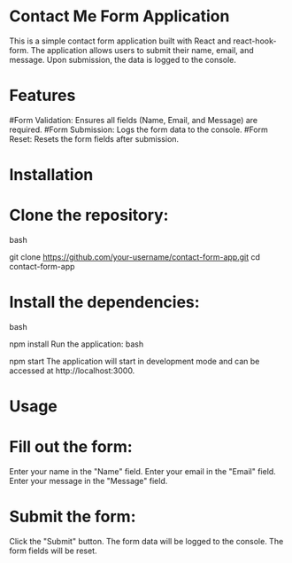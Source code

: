 # Contact Me Form Application
This is a simple contact form application built with React and react-hook-form. The application allows users to submit their name, email, and message. Upon submission, the data is logged to the console.

# Features
#Form Validation: Ensures all fields (Name, Email, and Message) are required.
#Form Submission: Logs the form data to the console.
#Form Reset: Resets the form fields after submission.

# Installation
# Clone the repository:
bash
  
git clone https://github.com/your-username/contact-form-app.git
cd contact-form-app
# Install the dependencies:
bash
   
npm install
Run the application:
bash
  
npm start
The application will start in development mode and can be accessed at http://localhost:3000.

# Usage
# Fill out the form:

Enter your name in the "Name" field.
Enter your email in the "Email" field.
Enter your message in the "Message" field.
# Submit the form:

Click the "Submit" button.
The form data will be logged to the console.
The form fields will be reset.
